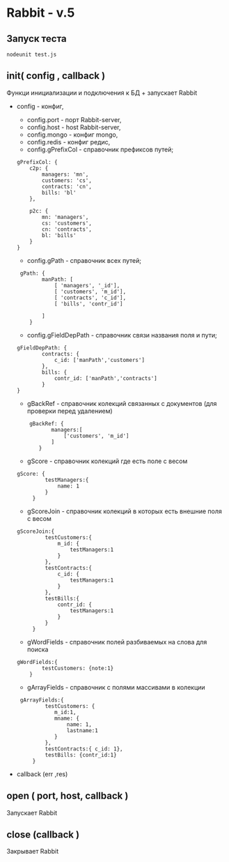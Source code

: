 Rabbit - v.5
=====
## Запуск теста
```
nodeunit test.js
```

## init( config , callback )
Функци инициализации и подключения к БД + запускает Rabbit
* config - конфиг,
    * config.port - порт Rabbit-server,
    * config.host - host Rabbit-server,
    * config.mongo - конфиг mongo,
    * config.redis - конфиг редис,
    * config.gPrefixCol - справочник префиксов путей;

    ```
    gPrefixCol: {
        c2p: {
            managers: 'mn',
            customers: 'cs',
            contracts: 'cn',
            bills: 'bl'
        },

        p2c: {
            mn: 'managers',
            cs: 'customers',
            cn: 'contracts',
            bl: 'bills'
        }
    }
    ```

    * config.gPath - справочник всех путей;

    ```
     gPath: {
            manPath: [
                [ 'managers', '_id'],
                [ 'customers', 'm_id'],
                [ 'contracts', 'c_id'],
                [ 'bills', 'contr_id']

            ]
        }
    ```

    * config.gFieldDepPath - справочник связи названия поля и пути;

    ```
    gFieldDepPath: {
            contracts: {
                c_id: ['manPath','customers']
            },
            bills: {
                contr_id: ['manPath','contracts']
            }
    }
    ```

    * gBackRef - справочник колекций связанных с документов (для проверки перед удалением)

    ```
        gBackRef: {
               managers:[
                   ['customers', 'm_id']
               ]
           }
    ```

    * gScore - справочник колекций где есть поле с весом

    ```
    gScore: {
             testManagers:{
                 name: 1
             }
         }
    ```

    * gScoreJoin - справочник колекций в которых есть внешние поля с весом

    ```
    gScoreJoin:{
             testCustomers:{
                 m_id: {
                     testManagers:1
                 }
             },
             testContracts:{
                 c_id: {
                     testManagers:1
                 }
             },
             testBills:{
                 contr_id: {
                     testManagers:1
                 }
             }
         }
    ```

    * gWordFields - справочник полей разбиваемых на слова для поиска

    ```
    gWordFields:{
            testCustomers: {note:1}
        }
    ```

    * gArrayFields - справочник с полями массивами в колекции

    ```
     gArrayFields:{
             testCustomers: {
                m_id:1,
                mname: {
                    name: 1,
                    lastname:1
                }
             },
             testContracts:{ c_id: 1},
             testBills: {contr_id:1}
         }
    ```
* callback (err ,res)


## open ( port, host, callback )
Запускает Rabbit

## close (callback )
Закрывает Rabbit
